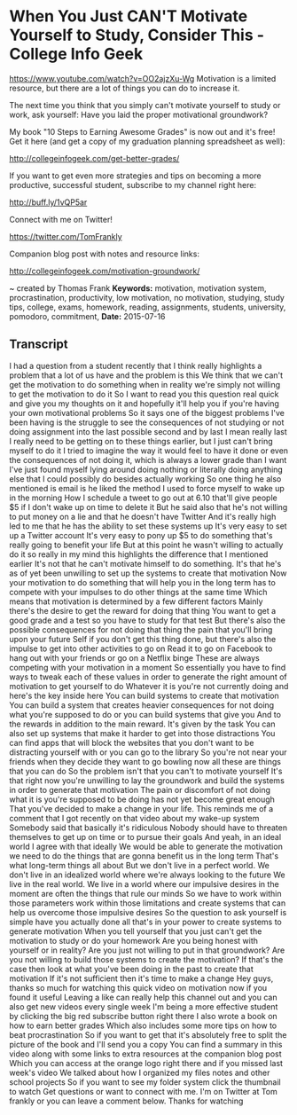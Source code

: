 # When You Just CAN'T Motivate Yourself to Study, Consider This - College Info Geek
https://www.youtube.com/watch?v=OO2ajzXu-Wg
Motivation is a limited resource, but there are a lot of things you can do to increase it. 

The next time you think that you simply can't motivate yourself to study or work, ask yourself: Have you laid the proper motivational groundwork?

My book "10 Steps to Earning Awesome Grades" is now out and it's free! Get it here (and get a copy of my graduation planning spreadsheet as well):

http://collegeinfogeek.com/get-better-grades/

If you want to get even more strategies and tips on becoming a more productive, successful student, subscribe to my channel right here:

http://buff.ly/1vQP5ar

Connect with me on Twitter!

https://twitter.com/TomFrankly

Companion blog post with notes and resource links: 

http://collegeinfogeek.com/motivation-groundwork/

~ created by Thomas Frank
**Keywords:** motivation, motivation system, procrastination, productivity, low motivation, no motivation, studying, study tips, college, exams, homework, reading, assignments, students, university, pomodoro, commitment, 
**Date:** 2015-07-16

## Transcript
 I had a question from a student recently that I think really highlights a problem that a lot of us have and the problem is this We think that we can't get the motivation to do something when in reality we're simply not willing to get the motivation to do it So I want to read you this question real quick and give you my thoughts on it and hopefully it'll help you if you're having your own motivational problems So it says one of the biggest problems I've been having is the struggle to see the consequences of not studying or not doing assignment into the last possible second and by last I mean really last I really need to be getting on to these things earlier, but I just can't bring myself to do it I tried to imagine the way it would feel to have it done or even the consequences of not doing it, which is always a lower grade than I want I've just found myself lying around doing nothing or literally doing anything else that I could possibly do besides actually working So one thing he also mentioned is email is he liked the method I used to force myself to wake up in the morning How I schedule a tweet to go out at 6.10 that'll give people $5 if I don't wake up on time to delete it But he said also that he's not willing to put money on a lie and that he doesn't have Twitter And it's really high led to me that he has the ability to set these systems up It's very easy to set up a Twitter account It's very easy to pony up $5 to do something that's really going to benefit your life But at this point he wasn't willing to actually do it so really in my mind this highlights the difference that I mentioned earlier It's not that he can't motivate himself to do something. It's that he's as of yet been unwilling to set up the systems to create that motivation Now your motivation to do something that will help you in the long term has to compete with your impulses to do other things at the same time Which means that motivation is determined by a few different factors Mainly there's the desire to get the reward for doing that thing You want to get a good grade and a test so you have to study for that test But there's also the possible consequences for not doing that thing the pain that you'll bring upon your future Self if you don't get this thing done, but there's also the impulse to get into other activities to go on Read it to go on Facebook to hang out with your friends or go on a Netflix binge These are always competing with your motivation in a moment So essentially you have to find ways to tweak each of these values in order to generate the right amount of motivation to get yourself to do Whatever it is you're not currently doing and here's the key inside here You can build systems to create that motivation You can build a system that creates heavier consequences for not doing what you're supposed to do or you can build systems that give you And to the rewards in addition to the main reward. It's given by the task You can also set up systems that make it harder to get into those distractions You can find apps that will block the websites that you don't want to be distracting yourself with or you can go to the library So you're not near your friends when they decide they want to go bowling now all these are things that you can do So the problem isn't that you can't to motivate yourself It's that right now you're unwilling to lay the groundwork and build the systems in order to generate that motivation The pain or discomfort of not doing what it is you're supposed to be doing has not yet become great enough That you've decided to make a change in your life. This reminds me of a comment that I got recently on that video about my wake-up system Somebody said that basically it's ridiculous Nobody should have to threaten themselves to get up on time or to pursue their goals And yeah, in an ideal world I agree with that ideally We would be able to generate the motivation we need to do the things that are gonna benefit us in the long term That's what long-term things all about But we don't live in a perfect world. We don't live in an idealized world where we're always looking to the future We live in the real world. We live in a world where our impulsive desires in the moment are often the things that rule our minds So we have to work within those parameters work within those limitations and create systems that can help us overcome those impulsive desires So the question to ask yourself is simple have you actually done all that's in your power to create systems to generate motivation When you tell yourself that you just can't get the motivation to study or do your homework Are you being honest with yourself or in reality? Are you just not willing to put in that groundwork? Are you not willing to build those systems to create the motivation? If that's the case then look at what you've been doing in the past to create that motivation If it's not sufficient then it's time to make a change Hey guys, thanks so much for watching this quick video on motivation now if you found it useful Leaving a like can really help this channel out and you can also get new videos every single week I'm being a more effective student by clicking the big red subscribe button right there I also wrote a book on how to earn better grades Which also includes some more tips on how to beat procrastination So if you want to get that it's absolutely free to split the picture of the book and I'll send you a copy You can find a summary in this video along with some links to extra resources at the companion blog post Which you can access at the orange logo right there and if you missed last week's video We talked about how I organized my files notes and other school projects So if you want to see my folder system click the thumbnail to watch Get questions or want to connect with me. I'm on Twitter at Tom frankly or you can leave a comment below. Thanks for watching
